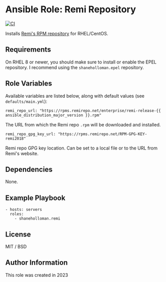 # Ansible Role: Remi Repository

[![CI](https://github.com/shaneholloman/ansible-role-remi/actions/workflows/ci.yml/badge.svg)](https://github.com/shaneholloman/ansible-role-remi/actions/workflows/ci.yml)

Installs [Remi's RPM repository](http://rpms.famillecollet.com/) for RHEL/CentOS.

## Requirements

On RHEL 8 or newer, you should make sure to install or enable the EPEL repository. I recommend using the `shaneholloman.epel` repository.

## Role Variables

Available variables are listed below, along with default values (see `defaults/main.yml`):

    remi_repo_url: "https://rpms.remirepo.net/enterprise/remi-release-{{ ansible_distribution_major_version }}.rpm"

The URL from which the Remi repo `.rpm` will be downloaded and installed.

    remi_repo_gpg_key_url: "https://rpms.remirepo.net/RPM-GPG-KEY-remi2018"

Remi repo GPG key location. Can be set to a local file or to the URL from Remi's website.

## Dependencies

None.

## Example Playbook

    - hosts: servers
      roles:
        - shaneholloman.remi

## License

MIT / BSD

## Author Information

This role was created in 2023
